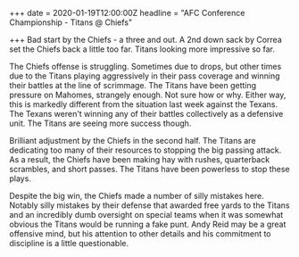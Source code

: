 +++
date = 2020-01-19T12:00:00Z
headline = "AFC Conference Championship - Titans @ Chiefs"

+++
Bad start by the Chiefs - a three and out. A 2nd down sack by Correa set the Chiefs back a little too far. Titans looking more impressive so far.

The Chiefs offense is struggling. Sometimes due to drops, but other times due to the Titans playing aggressively in their pass coverage and winning their battles at the line of scrimmage. The Titans have been getting pressure on Mahomes, strangely enough. Not sure how or why. Either way, this is markedly different from the situation last week against the Texans. The Texans weren't winning any of their battles collectively as a defensive unit. The Titans are seeing more success though.

Brilliant adjustment by the Chiefs in the second half. The Titans are dedicating too many of their resources to stopping the big passing attack. As a result, the Chiefs have been making hay with rushes, quarterback scrambles, and short passes. The Titans have been powerless to stop these plays.

Despite the big win, the Chiefs made a number of silly mistakes here. Notably silly mistakes by their defense that awarded free yards to the Titans and an incredibly dumb oversight on special teams when it was somewhat obvious the Titans would be running a fake punt. Andy Reid may be a great offensive mind, but his attention to other details and his commitment to discipline is a little questionable.